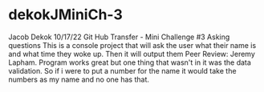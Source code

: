 # dekokJMiniCh-3

 Jacob Dekok
 10/17/22
 Git Hub Transfer - Mini Challenge #3 Asking questions
 This is a console project that will ask the user
 what their name is and what time they woke up. Then it will output them
Peer Review: Jeremy Lapham. Program works great but one thing that wasn't in it was the data validation. So if i were to put a number for the name it would take the numbers as my name and no one has that.